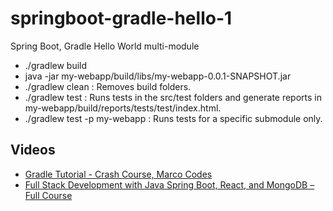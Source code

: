 # springboot-gradle-hello-1

Spring Boot, Gradle Hello World multi-module

- ./gradlew build
- java -jar my-webapp/build/libs/my-webapp-0.0.1-SNAPSHOT.jar
- ./gradlew clean : Removes build folders.
- ./gradlew test : Runs tests in the src/test folders and generate reports in my-webapp/build/reports/tests/test/index.html.
- ./gradlew test -p my-webapp : Runs tests for a specific submodule only.

## Videos

- [Gradle Tutorial - Crash Course, Marco Codes](https://www.youtube.com/watch?v=gKPMKRnnbXU)
- [Full Stack Development with Java Spring Boot, React, and MongoDB – Full Course](https://www.youtube.com/watch?v=5PdEmeopJVQ)
